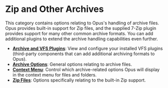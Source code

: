 # Zip and Other Archives

This category contains options relating to Opus's handling of archive files. Opus provides built-in support for Zip files, and the supplied 7-Zip plugin provides support for many other common archive formats. You can add additional plugins to extend the archive handling capabilities even further.

- **[Archive and VFS Plugins](/Manual/preferences/preferences_categories/zip_and_other_archives/archive_and_vfs_plugins.md)**: View and configure your installed VFS plugins (third-party components that can add additional archiving formats to Opus).
- **[Archive Options](/Manual/preferences/preferences_categories/zip_and_other_archives/archive_options.md)**: General options relating to archive files.
- **[Context Menu](/Manual/preferences/preferences_categories/zip_and_other_archives/archive_context_menu.md)**: Control which archive-related options Opus will display in the context menu for files and folders.
- **[Zip Files](/Manual/preferences/preferences_categories/zip_and_other_archives/zip_file_options.md)**: Options specifically relating to the built-in Zip support.
